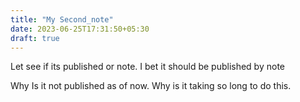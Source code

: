 ```yaml
---
title: "My Second_note"
date: 2023-06-25T17:31:50+05:30
draft: true
---
```


Let see if its published or note. I bet it should be published by note

Why Is it not published as of now. Why is it taking so long to do this.